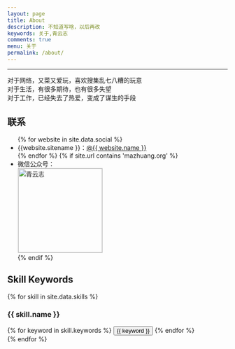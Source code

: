 ```yaml
---
layout: page
title: About
description: 不知道写啥，以后再改
keywords: 关于,青云志
comments: true
menu: 关于
permalink: /about/
---
```


----

对于网络，又菜又爱玩，喜欢搜集乱七八糟的玩意  
对于生活，有很多期待，也有很多失望  
对于工作，已经失去了热爱，变成了谋生的手段  

## 联系

<ul>
{% for website in site.data.social %}
<li>{{website.sitename }}：<a href="{{ website.url }}" target="_blank">@{{ website.name }}</a></li>
{% endfor %}
{% if site.url contains 'mazhuang.org' %}
<li>
微信公众号：<br />
<img style="height:192px;width:192px;border:1px solid lightgrey;" src="{{ site.url }}/assets/images/qrcode.jpg" alt="青云志" />
</li>
{% endif %}
</ul>


## Skill Keywords

{% for skill in site.data.skills %}
### {{ skill.name }}
<div class="btn-inline">
{% for keyword in skill.keywords %}
<button class="btn btn-outline" type="button">{{ keyword }}</button>
{% endfor %}
</div>
{% endfor %}
